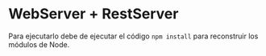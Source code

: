 # WebServer + RestServer

Para ejecutarlo debe de ejecutar el código ```npm install``` para reconstruir los módulos de Node.